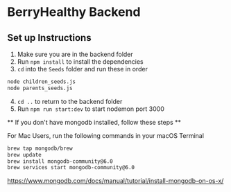 # BerryHealthy Backend

## Set up Instructions
1. Make sure you are in the backend folder
2. Run `npm install` to install the dependencies
3. `cd` into the `Seeds` folder and run these in order
```sh
node children_seeds.js
node parents_seeds.js 
```
4. `cd ..` to return to the backend folder
5. Run `npm run start:dev` to start nodemon port 3000

** If you don't have mongodb installed, follow these steps **

For Mac Users, run the following commands in your macOS Terminal
```sh
brew tap mongodb/brew
brew update
brew install mongodb-community@6.0
brew services start mongodb-community@6.0
```
https://www.mongodb.com/docs/manual/tutorial/install-mongodb-on-os-x/
